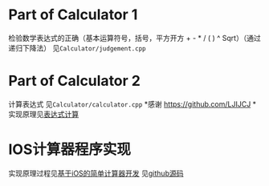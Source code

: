 # Part of Calculator 1
检验数学表达式的正确（基本运算符号，括号，平方开方 + - * / ( ) ^ Sqrt）（通过递归下降法）
见`Calculator/judgement.cpp`
# Part of Calculator 2
计算表达式
见`Calculator/calculator.cpp` *感谢   https://github.com/LJIJCJ   *
实现原理见[表达式计算](https://www.ljijcj.top/2019/03/22/calculator/)
# IOS计算器程序实现
实现原理过程见[基于iOS的简单计算器开发](https://www.michaeltan9999.com/2019/04/09/%E5%9F%BA%E4%BA%8EiOS%E7%9A%84%E7%AE%80%E5%8D%95%E8%AE%A1%E7%AE%97%E5%99%A8%E5%BC%80%E5%8F%91/)
见[github源码](https://github.com/shabbyhouse418/NewCalculator)
